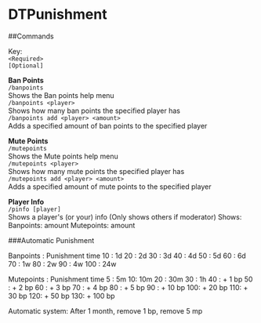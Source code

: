 # DTPunishment



##Commands


Key:   
`<Required>`   
`[Optional]`

**Ban Points**  
`/banpoints`  
Shows the Ban points help menu  
`/banpoints <player>`  
Shows how many ban points the specified player has  
`/banpoints add <player> <amount>`  
Adds a specified amount of ban points to the specified player 


**Mute Points**  
`/mutepoints`  
Shows the Mute points help menu  
`/mutepoints <player>`  
Shows how many mute points the specified player has   
`/mutepoints add <player> <amount>`  
Adds a specified amount of mute points to the specified player  


**Player Info**  
`/pinfo [player]`  
Shows a player's (or your) info (Only shows others if moderator)
Shows:
Banpoints: amount
Mutepoints: amount



###Automatic Punishment

Banpoints : Punishment time
10 : 1d
20 : 2d
30 : 3d
40 : 4d
50 : 5d
60 : 6d
70 : 1w
80 : 2w
90 : 4w
100 : 24w


Mutepoints : Punishment time
5 : 5m
10: 10m
20 : 30m
30 : 1h
40 : + 1 bp
50 : + 2 bp
60 : + 3 bp
70 : + 4 bp
80 : + 5 bp
90 : + 10 bp
100: + 20 bp
110: + 30 bp
120: + 50 bp
130: + 100 bp

Automatic system:
After 1 month, remove 1 bp, remove 5 mp


